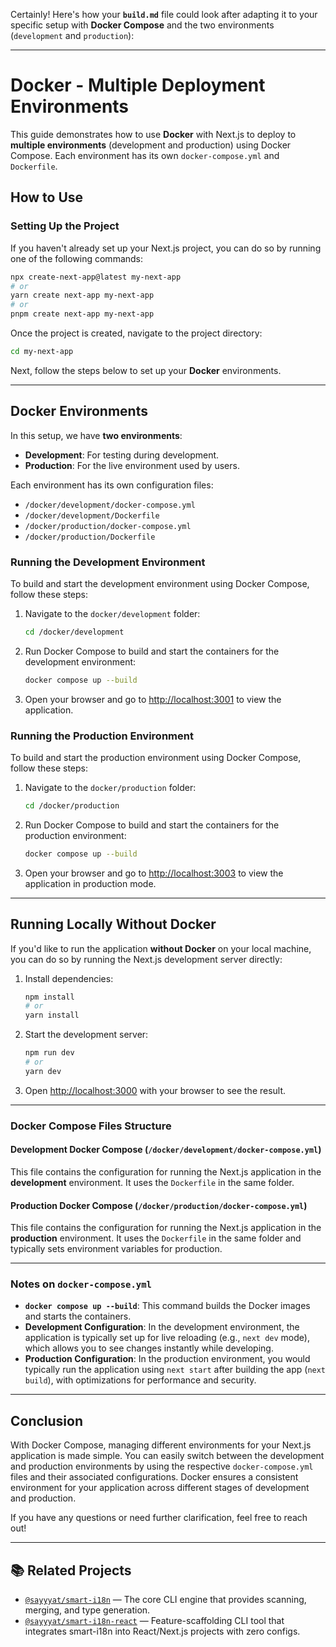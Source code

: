 Certainly! Here's how your **`build.md`** file could look after adapting it to your specific setup with **Docker Compose** and the two environments (`development` and `production`):

---

# Docker - Multiple Deployment Environments

This guide demonstrates how to use **Docker** with Next.js to deploy to **multiple environments** (development and production) using Docker Compose. Each environment has its own `docker-compose.yml` and `Dockerfile`.

## How to Use

### Setting Up the Project

If you haven't already set up your Next.js project, you can do so by running one of the following commands:

```bash
npx create-next-app@latest my-next-app
# or
yarn create next-app my-next-app
# or
pnpm create next-app my-next-app
```

Once the project is created, navigate to the project directory:

```bash
cd my-next-app
```

Next, follow the steps below to set up your **Docker** environments.

---

## Docker Environments

In this setup, we have **two environments**:

* **Development**: For testing during development.
* **Production**: For the live environment used by users.

Each environment has its own configuration files:

* `/docker/development/docker-compose.yml`
* `/docker/development/Dockerfile`
* `/docker/production/docker-compose.yml`
* `/docker/production/Dockerfile`

### Running the Development Environment

To build and start the development environment using Docker Compose, follow these steps:

1. Navigate to the `docker/development` folder:

   ```bash
   cd /docker/development
   ```

2. Run Docker Compose to build and start the containers for the development environment:

   ```bash
   docker compose up --build
   ```

3. Open your browser and go to [http://localhost:3001](http://localhost:3001) to view the application.

### Running the Production Environment

To build and start the production environment using Docker Compose, follow these steps:

1. Navigate to the `docker/production` folder:

   ```bash
   cd /docker/production
   ```

2. Run Docker Compose to build and start the containers for the production environment:

   ```bash
   docker compose up --build
   ```

3. Open your browser and go to [http://localhost:3003](http://localhost:3003) to view the application in production mode.

---

## Running Locally Without Docker

If you'd like to run the application **without Docker** on your local machine, you can do so by running the Next.js development server directly:

1. Install dependencies:

   ```bash
   npm install
   # or
   yarn install
   ```

2. Start the development server:

   ```bash
   npm run dev
   # or
   yarn dev
   ```

3. Open [http://localhost:3000](http://localhost:3000) with your browser to see the result.

---

### Docker Compose Files Structure

#### **Development Docker Compose** (`/docker/development/docker-compose.yml`)

This file contains the configuration for running the Next.js application in the **development** environment. It uses the `Dockerfile` in the same folder.

#### **Production Docker Compose** (`/docker/production/docker-compose.yml`)

This file contains the configuration for running the Next.js application in the **production** environment. It uses the `Dockerfile` in the same folder and typically sets environment variables for production.

---

### Notes on `docker-compose.yml`

* **`docker compose up --build`**: This command builds the Docker images and starts the containers.
* **Development Configuration**: In the development environment, the application is typically set up for live reloading (e.g., `next dev` mode), which allows you to see changes instantly while developing.
* **Production Configuration**: In the production environment, you would typically run the application using `next start` after building the app (`next build`), with optimizations for performance and security.

---

## Conclusion

With Docker Compose, managing different environments for your Next.js application is made simple. You can easily switch between the development and production environments by using the respective `docker-compose.yml` files and their associated configurations. Docker ensures a consistent environment for your application across different stages of development and production.

If you have any questions or need further clarification, feel free to reach out!


---

## 📚 Related Projects

* [`@sayyyat/smart-i18n`](https://www.npmjs.com/package/@sayyyat/smart-i18n) — The core CLI engine that provides scanning, merging, and type generation.
* [`@sayyyat/smart-i18n-react`](https://www.npmjs.com/package/@sayyyat/smart-i18n-react) — Feature-scaffolding CLI tool that integrates smart-i18n into React/Next.js projects with zero configs.
